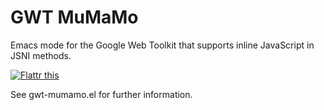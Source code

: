 GWT MuMaMo
==========

Emacs mode for the Google Web Toolkit that supports inline JavaScript in JSNI methods.

[![Flattr this](http://api.flattr.com/button/button-compact-static-100x17.png "Flattr this")](http://flattr.com/thing/63919/GWT-MuMaMo)

See gwt-mumamo.el for further information.
